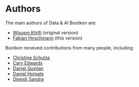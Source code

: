 # Authors

The main authors of Data & AI Bootkon are:
- [Wissem Khlifi](https://www.linkedin.com/in/orawiss/) (original version)
- [Fabian Hirschmann](https://www.linkedin.com/in/fhirschmann/) (this version)

Bootkon received contributions from many people, including:
- [Christine Schulze](https://www.linkedin.com/in/christine-schulze-33822765/)
- [Cary Edwards](https://www.linkedin.com/in/cary-edwards-a3a557a6/)
- [Daniel Quinlan](https://www.linkedin.com/in/%F0%9F%8C%8Ddaniel-quinlan-51126016/)
- [Daniel Holgate](https://www.linkedin.com/in/danielholgate/)
- [Dinesh Sandra](https://www.linkedin.com/in/sandradinesh/)